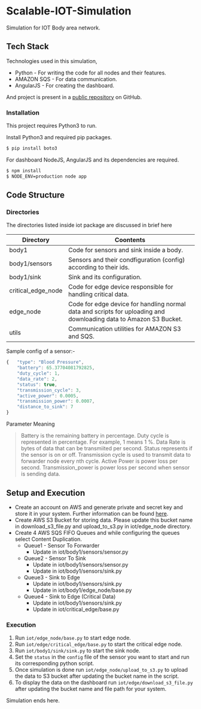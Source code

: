 # Scalable-IOT-Simulation

Simulation for IOT Body area network.

## Tech Stack
Technologies used in this simulation,

* Python - For writing the code for all nodes and their features.
* AMAZON SQS - For data communication.
* AngularJS - For creating the dashboard.

And project is present in a [public repository][repo] on GitHub.
### Installation

This project requires Python3 to run.

Install Python3 and required pip packages.

```sh
$ pip install boto3
```

For dashboard NodeJS, AngularJS and its dependencies are required.

```sh
$ npm install 
$ NODE_ENV=production node app
```

## Code Structure
### Directories
The directories listed inside iot package are discussed in brief here

| Directory | Coontents |
| ------ | ------ |
|  body1  | Code for sensors and sink inside a body. |
|  body1/sensors  | Sensors and their condfiguration (config) according to their ids. |
|  body1/sink  | Sink and its configuration. |
|  critical_edge_node  | Code for edge device responsible for handling critical data. |
|  edge_node  | Code for edge device for handling normal data and scripts for uploading and downloading data to Amazon S3 Bucket. |
|  utils  | Communication utilities for AMAZON S3 and SQS. |
Sample config of a sensor:-

```javascript
{   "type": "Blood Pressure", 
    "battery": 65.37704081792825, 
    "duty_cycle": 1, 
    "data_rate": 2, 
    "status": true, 
    "transmission_cycle": 3, 
    "active_power": 0.0005, 
    "transmission_power": 0.0007, 
    "distance_to_sink": 7
}
```
Parameter Meaning
> Battery is the remaining battery in percentage.
> Duty cycle is represented in percentage. For example, 1 means 1 %.
> Data Rate is bytes of data that can be transmiited per second.
> Status represents if the sensor is on or off.
> Transmission cycle is used to transmit data to forwarder node every nth cycle.
> Active Power is power loss per second.
> Transmission_power is power loss per second when sensor is sending data.

## Setup and Execution
* Create an account on AWS and generate private and secret key and store it in your system. Further information can be found [here][aws_access_help]. 
* Create AWS S3 Bucket for storing data. Please update this bucket name in download_s3_file.py and upload_to_s3.py in iot/edge_node directory.
* Create 4 AWS SQS FIFO Queues and while configuring the queues select Content Duplication.
    * Queue1 - Sensor To Forwarder
        * Update in iot/body1/sensors/sensor.py 
    * Queue2 - Sensor To Sink
        * Update in iot/body1/sensors/sensor.py 
        * Update in iot/body1/sensors/sink.py 
    * Queue3 - Sink to Edge
        * Update in iot/body1/sensors/sink.py 
        * Update in iot/body1/edge_node/base.py 
    * Queue4 - Sink to Edge (Critical Data)
        * Update in iot/body1/sensors/sink.py 
        * Update in iot/critical_edge/base.py 


### Execution
1. Run `iot/edge_node/base.py` to start edge node.
2. Run `iot/edge/critical_edge/base.py` to start the critical edge node.
3. Run `iot/body1/sink/sink.py` to start the sink node. 
4. Set the `status` in the `config` file of the sensor you want to start and run its corresponding python script.
5. Once simulation is done run `iot/edge_node/upload_to_s3.py` to upload the data to S3 bucket after updating the bucket name in the script.
6. To display the data on the dashboard run `iot/edge/download_s3_file.py` after updating the bucket name and file path for your system.

Simulation ends here.


[//]: # (These are reference links used in the body of this note and get stripped out when the markdown processor does its job. There is no need to format nicely because it shouldn't be seen.)


   [repo]: <https://github.com/abhinav290/Scalable-IOT-Simulation>
   [aws_access_help]: <https://www.cloudberrylab.com/resources/blog/how-to-find-your-aws-access-key-id-and-secret-access-key>
